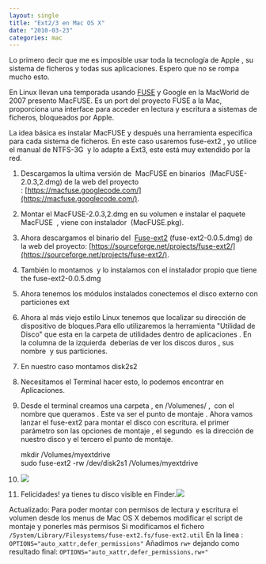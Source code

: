```yaml
---
layout: single
title: "Ext2/3 en Mac OS X"
date: "2010-03-23"
categories: mac
---
```


Lo primero decir que me es imposible usar toda la tecnología de Apple , su sistema de ficheros y todas sus aplicaciones. Espero que no se rompa mucho esto.

En Linux llevan una temporada usando [FUSE](https://fuse.sourceforge.net/) y Google en la MacWorld de 2007 presento MacFUSE. Es un port del proyecto FUSE a la Mac, proporciona una interface para acceder en lectura y escritura a sistemas de ficheros, bloqueados por Apple.

La idea básica es instalar MacFUSE y después una herramienta especifica para cada sistema de ficheros. En este caso usaremos fuse-ext2 , yo utilice el manual de NTFS-3G  y lo adapte a Ext3, este está muy extendido por la red.

1. Descargamos la ultima versión de  MacFUSE en binarios  (MacFUSE-2.0.3,2.dmg) de la web del proyecto : [https://macfuse.googlecode.com/](https://macfuse.googlecode.com/).
2. Montar el MacFUSE-2.0.3,2.dmg en su volumen e instalar el paquete MacFUSE  , viene con instalador  (MacFUSE.pkg).[  
    ](https://4.bp.blogspot.com/_lnQEFwRFpkA/Si08_7YVcsI/AAAAAAAACZ8/-IKyX6DLh1M/s1600-h/MacFUSE+Package.png)
3. Ahora descargamos el binario del  [Fuse-ext2](https://alperakcan.org/?open=projects&project=fuse-ext2) (fuse-ext2-0.0.5.dmg) de la web del proyecto: [https://sourceforge.net/projects/fuse-ext2/](https://sourceforge.net/projects/fuse-ext2/).
4. También lo montamos  y lo instalamos con el instalador propio que tiene the fuse-ext2-0.0.5.dmg
5. Ahora tenemos los módulos instalados conectemos el disco externo con particiones ext
6. Ahora al más viejo estilo Linux tenemos que localizar su dirección de dispositivo de bloques.Para ello utilizaremos la herramienta "Utilidad de Disco" que esta en la carpeta de utilidades dentro de aplicaciones . En la columna de la izquierda  deberías de ver los discos duros , sus nombre  y sus particiones.
7. En nuestro caso montamos disk2s2
8. Necesitamos el Terminal hacer esto, lo podemos encontrar en Aplicaciones.
9. Desde el terminal creamos una carpeta , en /Volumenes/ ,  con el nombre que queramos . Este va ser el punto de montaje . Ahora vamos lanzar el fuse-ext2 para montar el disco con escritura. el primer parámetro son las opciones de montaje , el segundo  es la dirección de nuestro disco y el tercero el punto de montaje.
    
    mkdir /Volumes/myextdrive  
    sudo fuse-ext2 -rw /dev/disk2s1 /Volumes/myextdrive
    
10. [![](images/Terminal.png)](https://2.bp.blogspot.com/_lnQEFwRFpkA/Si1bBvDUBII/AAAAAAAACaU/dJhUQEzNxns/s1600-h/Terminal.png)
11. Felicidades! ya tienes tu disco visible en Finder.[![](images/Finder.png)](https://2.bp.blogspot.com/_lnQEFwRFpkA/Si1baj9At8I/AAAAAAAACac/9UTbusLRGk4/s1600-h/Finder.png)

Actualizado: Para poder montar con permisos de lectura y escritura el volumen desde los menus de Mac OS X debemos modificar el script de montaje y ponerles más permisos Si modificamos el fichero `/System/Library/Filesystems/fuse-ext2.fs/fuse-ext2.util` En la linea : `OPTIONS="auto_xattr,defer_permissions"` Añadimos `rw+` dejando como resultado final: `OPTIONS="auto_xattr,defer_permissions,rw+"`
